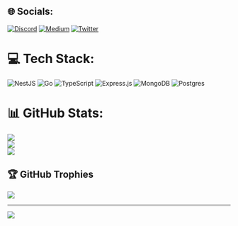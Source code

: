 
## 🌐 Socials:
[![Discord](https://img.shields.io/badge/Discord-%237289DA.svg?logo=discord&logoColor=white)](https://discord.gg/MohammadHasani#4002) [![Medium](https://img.shields.io/badge/Medium-12100E?logo=medium&logoColor=white)](https://medium.com/@Mohammadhasani) [![Twitter](https://img.shields.io/badge/Twitter-%231DA1F2.svg?logo=Twitter&logoColor=white)](https://twitter.com/code_mohammad) 

# 💻 Tech Stack:
![NestJS](https://img.shields.io/badge/nestjs-%23E0234E.svg?style=for-the-badge&logo=nestjs&logoColor=white) ![Go](https://img.shields.io/badge/go-%2300ADD8.svg?style=for-the-badge&logo=go&logoColor=white) ![TypeScript](https://img.shields.io/badge/typescript-%23007ACC.svg?style=for-the-badge&logo=typescript&logoColor=white) ![Express.js](https://img.shields.io/badge/express.js-%23404d59.svg?style=for-the-badge&logo=express&logoColor=%2361DAFB) ![MongoDB](https://img.shields.io/badge/MongoDB-%234ea94b.svg?style=for-the-badge&logo=mongodb&logoColor=white) ![Postgres](https://img.shields.io/badge/postgres-%23316192.svg?style=for-the-badge&logo=postgresql&logoColor=white)
# 📊 GitHub Stats:
![](https://github-readme-stats.vercel.app/api?username=mohammadmahdihasani&theme=blueberry&hide_border=true&include_all_commits=false&count_private=false)<br/>
![](https://github-readme-streak-stats.herokuapp.com/?user=mohammadmahdihasani&theme=blueberry&hide_border=true)<br/>
![](https://github-readme-stats.vercel.app/api/top-langs/?username=mohammadmahdihasani&theme=blueberry&hide_border=true&include_all_commits=false&count_private=false&layout=compact)

## 🏆 GitHub Trophies
![](https://github-profile-trophy.vercel.app/?username=mohammadmahdihasani&theme=nord&no-frame=true&no-bg=false&margin-w=4)

---
[![](https://visitcount.itsvg.in/api?id=mohammadmahdihasani&icon=0&color=0)](https://visitcount.itsvg.in)

<!-- Proudly created with GPRM ( https://gprm.itsvg.in ) -->
